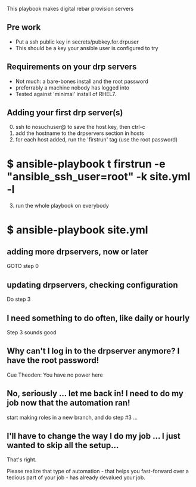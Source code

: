 

This playbook makes digital rebar provision servers


## Pre work

* Put a ssh public key in secrets/pubkey.for.drpuser
* This should be a key your ansible user is configured to try


##  Requirements on your drp servers

* Not much: a bare-bones install and the root password
* preferrably a machine nobody has logged into
* Tested against 'minimal' install of RHEL7.


## Adding your first drp server(s)
0. ssh to nosuchuser@<hostname> to save the host key, then ctrl-c
1. add the hostname to the drpservers section in hosts
2. for each host added, run the 'firstrun' tag (use the root password)

# $ ansible-playbook t firstrun -e "ansible_ssh_user=root" -k site.yml -l <hostname>

3. run the whole playbook on everybody

# $ ansible-playbook site.yml


## adding more drpservers, now or later
GOTO step 0

## updating drpservers, checking configuration
Do step 3

## I need something to do often, like daily or hourly
Step 3 sounds good

## Why can't I log in to the drpserver anymore?  I have the root password!
Cue Theoden:  You have no power here

## No, seriously ... let me back in!  I need to do my job now that the automation ran!
start making roles in a new branch, and do step #3 ... 

## I'll have to change the way I do my job ... I just wanted to skip all the setup...
That's right.  

Please realize that type of automation - that helps you fast-forward
over a tedious part of your job - has already devalued your job.










